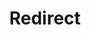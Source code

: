 ﻿---
layout: src/layouts/Redirect.astro
title: Redirect
redirect: https://yamldoc.liuyan.wang/docs/octopus-rest-api/cli/octopus-deployment-target-polling-tentacle-view
pubDate:  2023-01-01
navSearch: false
navSitemap: false
navMenu: false
---

